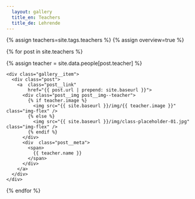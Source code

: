```yaml
---
  layout: gallery
  title_en: Teachers
  title_de: Lehrende
---
```


{% assign teachers=site.tags.teachers %}
{% assign overview=true %}

<div class="gallery">
  {% for post in site.teachers %}

  {% assign teacher = site.data.people[post.teacher] %}

    <div class="gallery__item">
      <div class="post">
        <a  class="post__link"
            href="{{ post.url | prepend: site.baseurl }}">
          <div class="post__img post__img--teacher">
            {% if teacher.image %}
              <img src="{{ site.baseurl }}/img/{{ teacher.image }}" class="img-flex" />
            {% else %}
              <img src="{{ site.baseurl }}/img/class-placeholder-01.jpg" class="img-flex" />
            {% endif %}
          </div>
          <div  class="post__meta">
            <span>
              {{ teacher.name }}
            </span>
          </div>
        </a>
      </div>
    </div>
  {% endfor %}
</div>
